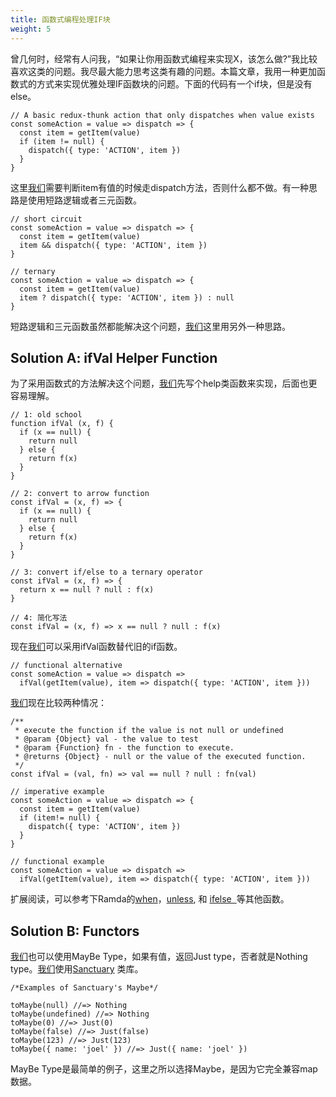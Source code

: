 ```yaml
---
title: 函数式编程处理IF块
weight: 5
---
```


曾几何时，经常有人问我，“如果让你用函数式编程来实现X，该怎么做?”我比较喜欢这类的问题。我尽最大能力思考这类有趣的问题。本篇文章，我用一种更加函数式的方式来实现优雅处理IF函数块的问题。下面的代码有一个if块，但是没有else。

```
// A basic redux-thunk action that only dispatches when value exists
const someAction = value => dispatch => {
  const item = getItem(value)
  if (item != null) {
    dispatch({ type: 'ACTION', item })
  }
}
```

这里[我们](https://www.w3cdoc.com)需要判断item有值的时候走dispatch方法，否则什么都不做。有一种思路是使用短路逻辑或者三元函数。

```
// short circuit
const someAction = value => dispatch => {
  const item = getItem(value)
  item && dispatch({ type: 'ACTION', item })
}

// ternary
const someAction = value => dispatch => {
  const item = getItem(value)
  item ? dispatch({ type: 'ACTION', item }) : null
}

```

短路逻辑和三元函数虽然都能解决这个问题，[我们](https://www.w3cdoc.com)这里用另外一种思路。

## Solution A: ifVal Helper Function

为了采用函数式的方法解决这个问题，[我们](https://www.w3cdoc.com)先写个help类函数来实现，后面也更容易理解。

```
// 1: old school
function ifVal (x, f) {
  if (x == null) {
    return null
  } else {
    return f(x)
  }
}

// 2: convert to arrow function
const ifVal = (x, f) => {
  if (x == null) {
    return null
  } else {
    return f(x)
  }
}

// 3: convert if/else to a ternary operator
const ifVal = (x, f) => {
  return x == null ? null : f(x)
}

// 4: 简化写法
const ifVal = (x, f) => x == null ? null : f(x)

```

现在[我们](https://www.w3cdoc.com)可以采用ifVal函数替代旧的if函数。

```
// functional alternative
const someAction = value => dispatch =>
  ifVal(getItem(value), item => dispatch({ type: 'ACTION', item }))

```

[我们](https://www.w3cdoc.com)现在比较两种情况：

```
/**
 * execute the function if the value is not null or undefined
 * @param {Object} val - the value to test
 * @param {Function} fn - the function to execute.
 * @returns {Object} - null or the value of the executed function.
 */
const ifVal = (val, fn) => val == null ? null : fn(val)

// imperative example
const someAction = value => dispatch => {
  const item = getItem(value)
  if (item!= null) {
    dispatch({ type: 'ACTION', item })
  }
}

// functional example
const someAction = value => dispatch =>
  ifVal(getItem(value), item => dispatch({ type: 'ACTION', item }))

```

扩展阅读，可以参考下Ramda的[when][1]，<a class="markup--anchor markup--p-anchor" href="https://ramdajs.com/docs/#unless" target="_blank" rel="noopener" data-href="https://ramdajs.com/docs/#unless">unless</a>, 和 <a class="markup--anchor markup--p-anchor" href="https://ramdajs.com/docs/#ifElse" target="_blank" rel="noopener" data-href="https://ramdajs.com/docs/#ifElse">ifelse  </a>等其他函数。

## Solution B: Functors

[我们](https://www.w3cdoc.com)也可以使用MayBe Type，如果有值，返回Just type，否者就是Nothing type。[我们](https://www.w3cdoc.com)使用<a class="markup--anchor markup--p-anchor" href="https://sanctuary.js.org/" target="_blank" rel="noopener" data-href="https://sanctuary.js.org/">Sanctuary</a> 类库。

```
/*Examples of Sanctuary's Maybe*/

toMaybe(null) //=> Nothing
toMaybe(undefined) //=> Nothing
toMaybe(0) //=> Just(0)
toMaybe(false) //=> Just(false)
toMaybe(123) //=> Just(123)
toMaybe({ name: 'joel' }) //=> Just({ name: 'joel' })

```
MayBe Type是最简单的例子，这里之所以选择Maybe，是因为它完全兼容map数据。

 [1]: https://ramdajs.com/docs/#when
